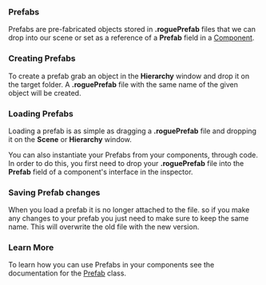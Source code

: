 ### Prefabs

Prefabs are pre-fabricated objects stored in **.roguePrefab** files that we can drop into our scene or set as a reference of a **Prefab** field in a [Component](/EngineAPI/Component).

### Creating Prefabs

To create a prefab grab an object in the **Hierarchy** window and drop it on the target folder. A **.roguePrefab** file with the same name of the given object will be created.

### Loading Prefabs

Loading a prefab is as simple as dragging a **.roguePrefab** file and dropping it on the **Scene** or **Hierarchy** window.

You can also instantiate your Prefabs from your components, through code. In order to do this, you first need to drop your **.roguePrefab** file into the **Prefab** field of a component's interface in the inspector.

### Saving Prefab changes

When you load a prefab it is no longer attached to the file. so if you make any changes to your prefab you just need to make sure to keep the same name. This will overwrite the old file with the new version.

### Learn More

To learn how you can use Prefabs in your components see the documentation for the [Prefab](/EngineAPI/Prefab) class.